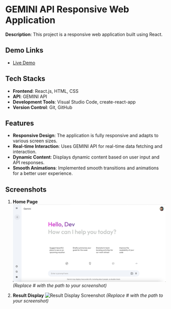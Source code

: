 # GEMINI API Responsive Web Application
**Description**: This project is a responsive web application built using React.

## Demo Links
- [Live Demo](https://sonali-gemini-api-project.netlify.app/)

## Tech Stacks
- **Frontend**: React.js, HTML, CSS
- **API**: GEMINI API
- **Development Tools**: Visual Studio Code, create-react-app
- **Version Control**: Git, GitHub

## Features
- **Responsive Design**: The application is fully responsive and adapts to various screen sizes.
- **Real-time Interaction**: Uses GEMINI API for real-time data fetching and interaction.
- **Dynamic Content**: Displays dynamic content based on user input and API responses.
- **Smooth Animations**: Implemented smooth transitions and animations for a better user experience.


## Screenshots
1. **Home Page**
   ![Home Page Screenshot](src/assets/screenshots/Desktop.png) *(Replace # with the path to your screenshot)*

2. **Result Display**
   ![Result Display Screenshot](#) *(Replace # with the path to your screenshot)*



